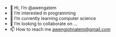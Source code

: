 - 👋 Hi, I’m @awengatem
- 👀 I’m interested in programming
- 🌱 I’m currently learning computer science 
- 💞️ I’m looking to collaborate on ...
- 📫 How to reach me awengjohnatem@gmail.com

<!---
awengatem/awengatem is a ✨ special ✨ repository because its `README.md` (this file) appears on your GitHub profile.
You can click the Preview link to take a look at your changes.
--->
